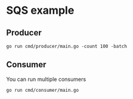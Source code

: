 # SQS example

## Producer

```
go run cmd/producer/main.go -count 100 -batch
```


## Consumer

You can run multiple consumers

```
go run cmd/consumer/main.go
```
